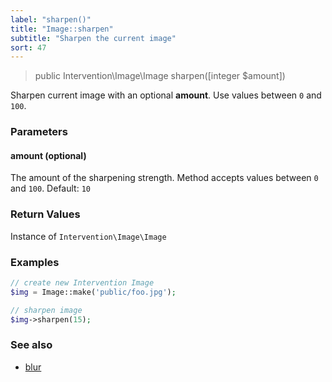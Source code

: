 ```yaml
---
label: "sharpen()"
title: "Image::sharpen"
subtitle: "Sharpen the current image"
sort: 47
---
```


> public Intervention\Image\Image sharpen([integer $amount])

Sharpen current image with an optional **amount**. Use values between `0` and `100`.

### Parameters

#### amount (optional)
The amount of the sharpening strength. Method accepts values between `0` and `100`. Default: `10`

### Return Values
Instance of `Intervention\Image\Image`

### Examples

```php
// create new Intervention Image
$img = Image::make('public/foo.jpg');

// sharpen image
$img->sharpen(15);
```

### See also

- [blur](/v2/api/blur)
